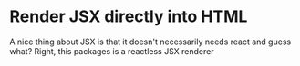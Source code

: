 # Render JSX directly into HTML

A nice thing about JSX is that it doesn't necessarily needs react and guess what? Right, this packages is a reactless JSX renderer
